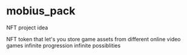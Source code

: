 # mobius_pack
NFT project idea

NFT token that let's you store game assets from different online video games
infinite progression
infinite possiblities 
